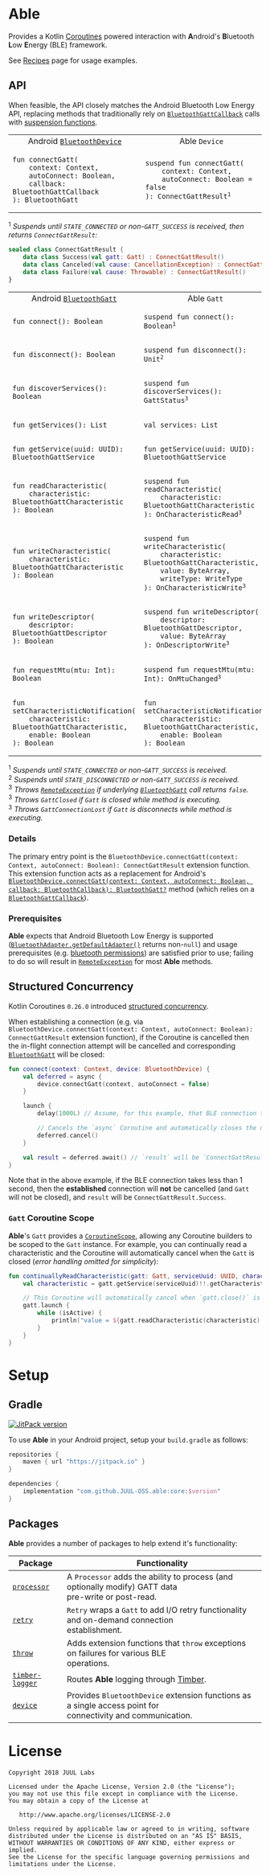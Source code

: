 # Able

Provides a Kotlin [Coroutines] powered interaction with **A**ndroid's **B**luetooth **L**ow
**E**nergy (BLE) framework.

See [Recipes] page for usage examples.

## API

When feasible, the API closely matches the Android Bluetooth Low Energy API, replacing methods that
traditionally rely on [`BluetoothGattCallback`] calls with [suspension functions].

<table>
<tr>
<td align="center">Android <a href="https://developer.android.com/reference/android/bluetooth/BluetoothDevice"><code>BluetoothDevice</code></a></td>
<td align="center">Able <code>Device</code></td>
</tr>
<tr>
<td><pre><code>fun connectGatt(
    context: Context,
    autoConnect: Boolean,
    callback: BluetoothGattCallback
): BluetoothGatt</code></pre></td>
<td><pre><code>suspend fun connectGatt(
    context: Context,
    autoConnect: Boolean = false
): ConnectGattResult</code><sup>1</sup></pre></td>
</tr>
</table>

<sup>1</sup> _Suspends until `STATE_CONNECTED` or non-`GATT_SUCCESS` is received, then returns
`ConnectGattResult`:_

```kotlin
sealed class ConnectGattResult {
    data class Success(val gatt: Gatt) : ConnectGattResult()
    data class Canceled(val cause: CancellationException) : ConnectGattResult()
    data class Failure(val cause: Throwable) : ConnectGattResult()
}
```

<table>
<tr>
<td align="center">Android <a href="https://developer.android.com/reference/android/bluetooth/BluetoothGatt"><code>BluetoothGatt</code></a></td>
<td align="center">Able <code>Gatt</code></td>
</tr>
<tr>
<td><pre><code>fun connect(): Boolean</code></pre></td>
<td><pre><code>suspend fun connect(): Boolean</code><sup>1</sup></pre></td>
</tr>
<tr>
<td><pre><code>fun disconnect(): Boolean</code></pre></td>
<td><pre><code>suspend fun disconnect(): Unit</code><sup>2</sup></pre></td>
</tr>
<tr>
<td><pre><code>fun discoverServices(): Boolean</code></pre></td>
<td><pre><code>suspend fun discoverServices(): GattStatus</code><sup>3</sup></pre></td>
</tr>
<tr>
<td><pre><code>fun getServices(): List<BluetoothGattService></code></pre></td>
<td><pre><code>val services: List<BluetoothGattService></code></pre></td>
</tr>
<tr>
<td><pre><code>fun getService(uuid: UUID): BluetoothGattService</code></pre></td>
<td><pre><code>fun getService(uuid: UUID): BluetoothGattService</code></pre></td>
</tr>
<tr>
<td><pre><code>fun readCharacteristic(
    characteristic: BluetoothGattCharacteristic
): Boolean</code></pre></td>
<td><pre><code>suspend fun readCharacteristic(
    characteristic: BluetoothGattCharacteristic
): OnCharacteristicRead</code><sup>3</sup></pre></td>
</tr>
<tr>
<td><pre><code>fun writeCharacteristic(
    characteristic: BluetoothGattCharacteristic
): Boolean</code></pre></td>
<td><pre><code>suspend fun writeCharacteristic(
    characteristic: BluetoothGattCharacteristic,
    value: ByteArray,
    writeType: WriteType
): OnCharacteristicWrite</code><sup>3</sup></pre></td>
</tr>
<tr>
<td><pre><code>fun writeDescriptor(
    descriptor: BluetoothGattDescriptor
): Boolean</code></pre></td>
<td><pre><code>suspend fun writeDescriptor(
    descriptor: BluetoothGattDescriptor,
    value: ByteArray
): OnDescriptorWrite</code><sup>3</sup></pre></td>
</tr>
<tr>
<td><pre><code>fun requestMtu(mtu: Int): Boolean</code></pre></td>
<td><pre><code>suspend fun requestMtu(mtu: Int): OnMtuChanged</code><sup>3</sup></pre></td>
</tr>
<tr>
<td><pre><code>fun setCharacteristicNotification(
    characteristic: BluetoothGattCharacteristic,
    enable: Boolean
): Boolean</code></pre></td>
<td><pre><code>fun setCharacteristicNotification(
    characteristic: BluetoothGattCharacteristic,
    enable: Boolean
): Boolean</code></pre></td>
</tr>
</table>

<sup>1</sup> _Suspends until `STATE_CONNECTED` or non-`GATT_SUCCESS` is received._<br/>
<sup>2</sup> _Suspends until `STATE_DISCONNECTED` or non-`GATT_SUCCESS` is received._<br/>
<sup>3</sup> _Throws [`RemoteException`] if underlying [`BluetoothGatt`] call returns `false`._<br/>
<sup>3</sup> _Throws `GattClosed` if `Gatt` is closed while method is executing._<br/>
<sup>3</sup> _Throws `GattConnectionLost` if `Gatt` is disconnects while method is executing._

### Details

The primary entry point is the
`BluetoothDevice.connectGatt(context: Context, autoConnect: Boolean): ConnectGattResult` extension
function. This extension function acts as a replacement for Android's
[`BluetoothDevice.connectGatt(context: Context, autoConnect: Boolean, callback: BluetoothCallback): BluetoothGatt?`]
method (which relies on a [`BluetoothGattCallback`]).

### Prerequisites

**Able** expects that Android Bluetooth Low Energy is supported
([`BluetoothAdapter.getDefaultAdapter()`] returns non-`null`) and usage prerequisites
(e.g. [bluetooth permissions]) are satisfied prior to use; failing to do so will result in
[`RemoteException`] for most **Able** methods.

## Structured Concurrency

Kotlin Coroutines `0.26.0` introduced [structured concurrency].

When establishing a connection (e.g. via
`BluetoothDevice.connectGatt(context: Context, autoConnect: Boolean): ConnectGattResult` extension
function), if the Coroutine is cancelled then the in-flight connection attempt will be cancelled and
corresponding [`BluetoothGatt`] will be closed:

```kotlin
fun connect(context: Context, device: BluetoothDevice) {
    val deferred = async {
        device.connectGatt(context, autoConnect = false)
    }

    launch {
        delay(1000L) // Assume, for this example, that BLE connection takes more than 1 second.

        // Cancels the `async` Coroutine and automatically closes the underlying `BluetoothGatt`.
        deferred.cancel()
    }

    val result = deferred.await() // `result` will be `ConnectGattResult.Canceled`.
}
```

Note that in the above example, if the BLE connection takes less than 1 second, then the
**established** connection will **not** be cancelled (and `Gatt` will not be closed), and `result`
will be `ConnectGattResult.Success`.

### `Gatt` Coroutine Scope

**Able**'s `Gatt` provides a [`CoroutineScope`], allowing any Coroutine builders to be scoped to the
`Gatt` instance. For example, you can continually read a characteristic and the Coroutine will
automatically cancel when the `Gatt` is closed (_error handling omitted for simplicity_):

```kotlin
fun continuallyReadCharacteristic(gatt: Gatt, serviceUuid: UUID, characteristicUuid: UUID) {
    val characteristic = gatt.getService(serviceUuid)!!.getCharacteristic(characteristicUuid)!!

    // This Coroutine will automatically cancel when `gatt.close()` is called.
    gatt.launch {
        while (isActive) {
            println("value = ${gatt.readCharacteristic(characteristic).value}")
        }
    }
}
```

# Setup

## Gradle

[![JitPack version](https://jitpack.io/v/JUUL-OSS/able.svg)](https://jitpack.io/#JUUL-OSS/able)

To use **Able** in your Android project, setup your `build.gradle` as follows:

```groovy
repositories {
    maven { url "https://jitpack.io" }
}

dependencies {
    implementation "com.github.JUUL-OSS.able:core:$version"
}
```

## Packages

**Able** provides a number of packages to help extend it's functionality:

| Package           | Functionality                                                                                                   |
|-------------------|-----------------------------------------------------------------------------------------------------------------|
| [`processor`]     | A `Processor` adds the ability to process (and optionally modify) GATT data<br/>pre-write or post-read.         |
| [`retry`]         | `Retry` wraps a `Gatt` to add I/O retry functionality and on-demand connection<br/>establishment.               |
| [`throw`]         | Adds extension functions that `throw` exceptions on failures for various BLE<br/>operations.                    |
| [`timber-logger`] | Routes **Able** logging through [Timber](https://github.com/JakeWharton/timber).                                |
| [`device`]        | Provides `BluetoothDevice` extension functions as a single access point for<br/>connectivity and communication. |

# License

```
Copyright 2018 JUUL Labs

Licensed under the Apache License, Version 2.0 (the "License");
you may not use this file except in compliance with the License.
You may obtain a copy of the License at

   http://www.apache.org/licenses/LICENSE-2.0

Unless required by applicable law or agreed to in writing, software
distributed under the License is distributed on an "AS IS" BASIS,
WITHOUT WARRANTIES OR CONDITIONS OF ANY KIND, either express or implied.
See the License for the specific language governing permissions and
limitations under the License.
```


[Coroutines]: https://kotlinlang.org/docs/reference/coroutines.html
[Recipes]: documentation/RECIPES.md
[`BluetoothGattCallback`]: https://developer.android.com/reference/android/bluetooth/BluetoothGattCallback.html
[suspension functions]: https://kotlinlang.org/docs/reference/coroutines.html#suspending-functions
[`RemoteException`]: https://developer.android.com/reference/android/os/RemoteException
[`BluetoothGatt`]: https://developer.android.com/reference/android/bluetooth/BluetoothGatt.html
[`BluetoothDevice.connectGatt(context: Context, autoConnect: Boolean, callback: BluetoothCallback): BluetoothGatt?`]: https://developer.android.com/reference/android/bluetooth/BluetoothDevice.html#connectGatt(android.content.Context,%20boolean,%20android.bluetooth.BluetoothGattCallback)
[`BluetoothAdapter.getDefaultAdapter()`]: https://developer.android.com/reference/android/bluetooth/BluetoothAdapter#getDefaultAdapter()
[bluetooth permissions]: https://developer.android.com/guide/topics/connectivity/bluetooth#Permissions
[structured concurrency]: https://medium.com/@elizarov/structured-concurrency-722d765aa952
[`CoroutineScope`]: https://kotlin.github.io/kotlinx.coroutines/kotlinx-coroutines-core/kotlinx.coroutines.experimental/-coroutine-scope/
[`processor`]: processor
[`retry`]: retry
[`throw`]: throw
[`timber-logger`]: timber-logger
[`device`]: device
